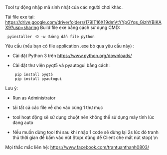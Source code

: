 Tool tự động nhập mã sinh nhật của các người chơi khác.

Tải file exe tại: https://drive.google.com/drive/folders/179lT16X19dmVtYYpGYqs_GizhYBiKAX9?usp=sharing
Build file exe bằng cách sử dụng CMD: 
                  
     pyinstaller -D -w đường dẫn file python


Yêu cầu (nếu bạn có file application .exe bỏ qua yêu cầu này) : 
   + Cài đặt Python 3 trên https://www.python.org/downloads/
   + Cài đặt thư viện pyqt5 và pyautogui bằng cách: 
   
          pip install pyqt5
          pip install pyautogui
        
Lưu ý:
   + Run as Administrator
   
   + tải tất cả các file về cho vào cùng 1 thư mục 

   + tool hoạt động sẽ sử dụng chuột nên không thể sử dụng máy tính lúc đang auto
       
   + Nếu muốn dừng tool thì sau khi nhập 1 code sẽ dừng lại 2s lúc đó tranh thủ thời gian để bấm vào nút Stop( đừng để Client che mất nút stop)  \n
      
Mọi thắc mắc liên hệ: https://www.facebook.com/trantuanthanh0803/
